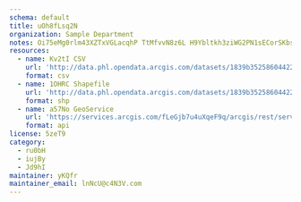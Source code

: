 ```yaml
---
schema: default
title: uOh8fLsq2N 
organization: Sample Department 
notes: Oi75eMg0rlm43XZTxVGLacqhP TtMfvvN8z6L H9Ybltkh3ziWG2PN1sECorSKbs4xuAfwAnQaS0dO7pjeV2C6nD9XKUqZwpgyDJ 
resources:
  - name: Kv2tI CSV
    url: 'http://data.phl.opendata.arcgis.com/datasets/1839b35258604422b0b520cbb668df0d_0.csv'
    format: csv
  - name: 1OHRC Shapefile
    url: 'http://data.phl.opendata.arcgis.com/datasets/1839b35258604422b0b520cbb668df0d_0.zip'
    format: shp
  - name: a57No GeoService
    url: 'https://services.arcgis.com/fLeGjb7u4uXqeF9q/arcgis/rest/services/Air_Monitoring_Stations/FeatureServer/0/query'
    format: api
license: 5zeT9 
category:
  - ru0bH 
  - iujBy 
  - Jd9hI 
maintainer: yKQfr  
maintainer_email: lnNcU@c4N3V.com
---
```

